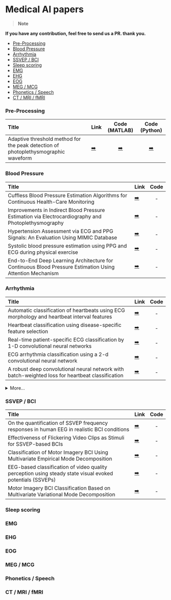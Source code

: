 # Medical AI papers

> __Note__ 

**If you have any contribution, feel free to send us a PR. thank you.**

* [Pre-Processing](#pre-processing)
* [Blood Pressure](#blood-pressure)
* [Arrhythmia](#arrhythmia)
* [SSVEP / BCI](#ssvep--bci)
* [Sleep scoring](#sleep-scoring)
* [EMG](#emg)
* [EHG](#ehg)
* [EOG](#eog)
* [MEG / MCG](#meg--mcg)
* [Phonetics / Speech](#phonetics--speech)
* [CT / MRI / fMRI](#ct--mri--fmri)

### Pre-Processing
|Title|Link|Code (MATLAB)|Code (Python)|
|:---|---|:---:|:---:|
Adaptive threshold method for the peak detection of photoplethysmographic waveform|[:arrow_right:](https://www.sciencedirect.com/science/article/pii/S0010482509001826)|[:arrow_right:](https://github.com/peterhcharlton/ppg-beats/blob/main/source/atmax_beat_detector.m)|[:arrow_right:](https://github.com/yonghanjung/PPG_Reexperiment/blob/master/Module/AdaptiveThreshold.py)|

### Blood Pressure
|Title|Link|Code|
|:---|---|:---:|
|Cuffless Blood Pressure Estimation Algorithms for Continuous Health-Care Monitoring|[:arrow_right:](https://www.ncbi.nlm.nih.gov/pubmed/27323356) |-|
|Improvements in Indirect Blood Pressure Estimation via Electrocardiography and Photoplethysmography|[:arrow_right:](<https://www.semanticscholar.org/paper/Improvements-in-Indirect-Blood-Pressure-Estimation-Stirn/2e1c8d5af3d64a790c878c4b28a3dd89f666ebe7>)|-|
|Hypertension Assessment via ECG and PPG Signals: An Evaluation Using MIMIC Database|[:arrow_right:](<https://www.ncbi.nlm.nih.gov/pmc/articles/PMC6163274/>)|-|
|Systolic blood pressure estimation using PPG and ECG during physical exercise|[:arrow_right:](https://www.ncbi.nlm.nih.gov/pubmed/27841157)|-|
|End-to-End Deep Learning Architecture for Continuous Blood Pressure Estimation Using Attention Mechanism|[:arrow_right:](https://www.mdpi.com/1424-8220/20/8/2338)|-|

### Arrhythmia
|Title|Link|Code|
|:---|---|:---:|
|Automatic classification of heartbeats using ECG morphology and heartbeat interval features|[:arrow_right:](https://ieeexplore.ieee.org/document/1306572)|-|
|Heartbeat classification using disease-specific feature selection|[:arrow_right:](https://www.sciencedirect.com/science/article/abs/pii/S001048251300348X?via%3Dihub)|-|
|Real-time patient-specific ECG classification by 1-D convolutional neural networks|[:arrow_right:](https://ieeexplore.ieee.org/document/7202837)|-|
|ECG arrhythmia classification using a 2-d convolutional neural network|[:arrow_right:](https://arxiv.org/pdf/1804.06812.pdf)|-|
|A robust deep convolutional neural network with batch-weighted loss for heartbeat classification|[:arrow_right:](https://www.sciencedirect.com/science/article/abs/pii/S0957417418308054?via%3Dihub)|-|

<details>
<summary>More...</summary>
<div markdown="1">

|Title|Link|Code|
|:---|---|:---:|
|Classification of ECG arrhythmia using recurrent neural networks|[:arrow_right:](https://www.sciencedirect.com/science/article/pii/S1877050918307774?via%3Dihub)|-|
|ECG-based heartbeat classification for arrhythmia detection: A survey|[:arrow_right:](https://www.sciencedirect.com/science/article/pii/S0169260715003314?via%3Dihub)|-|
|ECG arrhythmia classification using STFT-based spectrogram and convolutional neural network|[:arrow_right:](https://ieeexplore.ieee.org/abstract/document/8759878)|-|

</div>
</details>

### SSVEP / BCI
|Title|Link|Code|
|:---|---|:---:|
|On the quantification of SSVEP frequency responses in human EEG in realistic BCI conditions|[:arrow_right:](<https://journals.plos.org/plosone/article/file?id=10.1371/journal.pone.0077536&type=printable>)|-|
|Effectiveness of Flickering Video Clips as Stimuli for SSVEP-based BCIs|[:arrow_right:](https://ieeexplore.ieee.org/abstract/document/7373134)|-|
|Classification of Motor Imagery BCI Using Multivariate Empirical Mode Decomposition|[:arrow_right:](https://ieeexplore.ieee.org/abstract/document/6362235)|-|
|EEG-based classification of video quality perception using steady state visual evoked potentials (SSVEPs)|[:arrow_right:](https://iopscience.iop.org/article/10.1088/1741-2560/12/2/026012/pdf)|-|
|Motor Imagery BCI Classification Based on Multivariate Variational Mode Decomposition|[:arrow_right:](https://ieeexplore.ieee.org/abstract/document/9714727)|-|

### Sleep scoring

### EMG

### EHG

### EOG

### MEG / MCG

### Phonetics / Speech

### CT / MRI / fMRI

